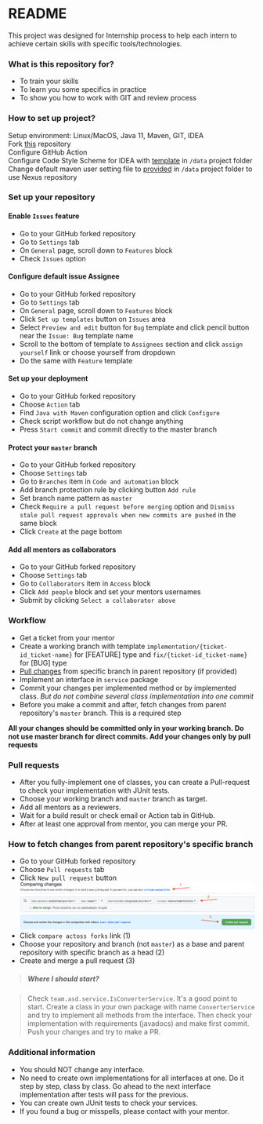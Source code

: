 # README

This project was designed for Internship process to help each intern to achieve certain skills with specific tools/technologies.

### What is this repository for?

* To train your skills
* To learn you some specifics in practice
* To show you how to work with GIT and review process

### How to set up project?

Setup environment: Linux/MacOS, Java 11, Maven, GIT, IDEA
<br>
Fork [this](https://github.com/rdovgan/asd-java-intern) repository
<br>
Configure GitHub Action
<br>
Configure Code Style Scheme for IDEA with [template](data/idea-formatter.xml) in `/data` project folder
<br>
Change default maven user setting file to [provided](data/nexus-settings.xml) in `/data` project folder to use Nexus repository

### Set up your repository

#### Enable `Issues` feature

* Go to your GitHub forked repository
* Go to `Settings` tab
* On `General` page, scroll down to `Features` block
* Check `Issues` option

#### Configure default issue Assignee

* Go to your GitHub forked repository
* Go to `Settings` tab
* On `General` page, scroll down to `Features` block
* Click `Set up templates` button on `Issues` area
* Select `Preview and edit` button for `Bug` template and click pencil button near the `Issue: Bug` template name
* Scroll to the bottom of template to `Assignees` section and click `assign yourself` link or choose yourself from dropdown
* Do the same with `Feature` template

#### Set up your deployment

* Go to your GitHub forked repository
* Choose `Action` tab
* Find `Java with Maven` configuration option and click `Configure`
* Check script workflow but do not change anything
* Press `Start commit` and commit directly to the master branch

#### Protect your `master` branch

* Go to your GitHub forked repository
* Choose `Settings` tab
* Go to `Branches` item in `Code and automation` block
* Add branch protection rule by clicking button `Add rule`
* Set branch name pattern as `master`
* Check `Require a pull request before merging` option and `Dismiss stale pull request approvals when new commits are pushed` in the same block
* Click `Create` at the page bottom

#### Add all mentors as collaborators

* Go to your GitHub forked repository
* Choose `Settings` tab
* Go to `Collaborators` item in `Access` block
* Click `Add people` block and set your mentors usernames
* Submit by clicking `Select a collaborator above`

### Workflow
* Get a ticket from your mentor
* Create a working branch with template `implementation/{ticket-id_ticket-name}` for [FEATURE] type and `fix/{ticket-id_ticket-name}` for [BUG] type
* [Pull changes](#how-to-fetch-changes-from-parent-repositorys-specific-branch) from specific branch in parent repository (if provided)
* Implement an interface in `service` package
* Commit your changes per implemented method or by implemented class. *But do not combine several class implementation into one commit*
* Before you make a commit and after, fetch changes from parent repository's `master` branch. This is a required step

**All your changes should be committed only in your working branch. Do not use master branch for direct commits. Add your changes only by pull requests**

### Pull requests ###
* After you fully-implement one of classes, you can create a Pull-request to check your implementation with JUnit tests.
* Choose your working branch and `master` branch as target.
* Add all mentors as a reviewers.
* Wait for a build result or check email or Action tab in GitHub.
* After at least one approval from mentor, you can merge your PR.

### How to fetch changes from parent repository's specific branch
* Go to your GitHub forked repository
* Choose `Pull requests` tab
* Click `New pull request` button
  ![Fetch branch from parent repository](data/pull_parent_branch.png?raw=true "Fetch branch from parent repository")
* Click `compare actoss forks` link (1)
* Choose your repository and branch (not `master`) as a base and parent repository with specific branch as a head (2)
* Create and merge a pull request (3)

> ##### Where I should start?

> Check `team.asd.service.IsConverterService`. It's a good point to start. Create a class in your own package with name `ConverterService` and try to implement
> all methods from the interface. Then check your implementation with requirements (javadocs) and make first commit. Push your changes and try to make a PR.

### Additional information ###
* You should NOT change any interface.
* No need to create own implementations for all interfaces at one. Do it step by step, class by class. Go ahead to the next interface implementation after tests
  will pass for the previous.
* You can create own JUnit tests to check your services.
* If you found a bug or misspells, please contact with your mentor.
